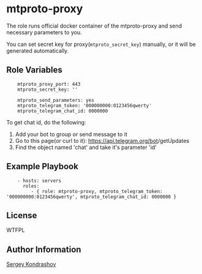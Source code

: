 mtproto-proxy
=========

The role runs official docker container of the mtproto-proxy and send necessary parameters to you.

You can set secret key for proxy(`mtproto_secret_key`) manually, or it will be generated automatically.

Role Variables
--------------
```
    mtproto_proxy_port: 443
    mtproto_secret_key: ''

    mtproto_send_parameters: yes
    mtproto_telegram_token: '000000000:0123456qwerty'
    mtproto_telegram_chat_id: 0000000
```

To get chat id, do the following:
1. Add your bot to group or send message to it
2. Go to this page(or curl to it): https://api.telegram.org/bot<YourBOTToken>/getUpdates
3. Find the object named 'chat' and take it's parameter 'id'

Example Playbook
----------------

```
    - hosts: servers
      roles:
         - { role: mtproto-proxy, mtproto_telegram_token: '000000000:0123456qwerty', mtproto_telegram_chat_id: 0000000 }
```

License
-------

WTFPL

Author Information
------------------

[Sergey Kondrashov](https://github.com/sergkondr)